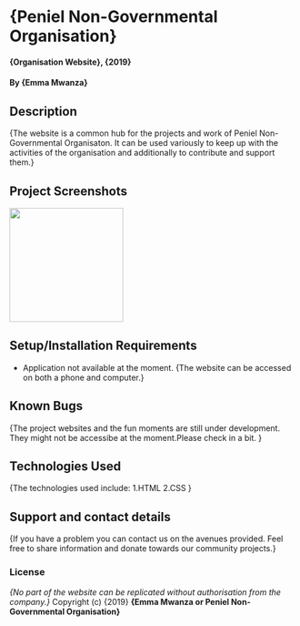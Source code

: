 # {Peniel Non-Governmental Organisation}
#### {Organisation Website}, {2019}
#### By **{Emma Mwanza}**
## Description
{The website is a common hub for the projects and work of Peniel Non-Governmental Organisaton. It can be used variously to keep up with the activities of the organisation and additionally to contribute and support them.}
## Project Screenshots
<img src = "./images/aboutme.jpg" width="200"/>

## Setup/Installation Requirements
* Application not available at the moment.
{The website can be accessed on both a phone and computer.}
## Known Bugs
{The project websites and the fun moments are still under development. They might not be accessibe at the moment.Please check in a bit. }
## Technologies Used
{The technologies used include:
1.HTML
2.CSS
}
## Support and contact details
{If you have a problem you can contact us on the avenues provided. Feel free to share information and donate towards our community projects.}
### License
*{No part of the website can be replicated without authorisation from the company.}*
Copyright (c) {2019} **{Emma Mwanza or Peniel Non-Governmental Organisation}**